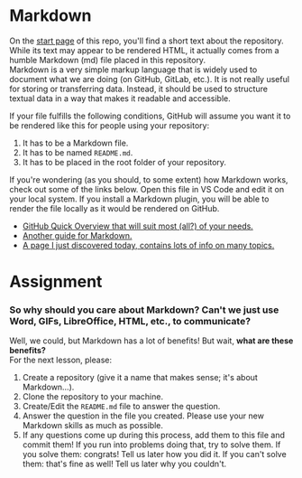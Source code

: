# Markdown

On the [start page](https://github.com/Practical-Python-2025W/sessions) of this repo, you'll find a short text about the repository. While its text may appear to be rendered HTML, it actually comes from a humble Markdown (md) file placed in this repository.  
Markdown is a very simple markup language that is widely used to document what we are doing (on GitHub, GitLab, etc.). It is not really useful for storing or transferring data. Instead, it should be used to structure textual data in a way that makes it readable and accessible.

If your file fulfills the following conditions, GitHub will assume you want it to be rendered like this for people using your repository:  
1. It has to be a Markdown file.
2. It has to be named `README.md`.
3. It has to be placed in the root folder of your repository.

If you're wondering (as you should, to some extent) how Markdown works, check out some of the links below. Open this file in VS Code and edit it on your local system. If you install a Markdown plugin, you will be able to render the file locally as it would be rendered on GitHub.

* [GitHub Quick Overview that will suit most (all?) of your needs.](https://docs.github.com/en/get-started/writing-on-github/getting-started-with-writing-and-formatting-on-github/basic-writing-and-formatting-syntax)
* [Another guide for Markdown.](https://www.writethedocs.org/guide/writing/markdown/)
* [A page I just discovered today, contains lots of info on many topics.](https://en.wikipedia.org/wiki/Markdown)

# Assignment
### So why should you care about Markdown? Can't we just use Word, GIFs, LibreOffice, HTML, etc., to communicate?  
Well, we could, but Markdown has a lot of benefits! But wait, **what are these benefits?**  
For the next lesson, please:  
1. Create a repository (give it a name that makes sense; it's about Markdown…).  
2. Clone the repository to your machine.  
3. Create/Edit the `README.md` file to answer the question.  
4. Answer the question in the file you created. Please use your new Markdown skills as much as possible.  
5. If any questions come up during this process, add them to this file and commit them! If you run into problems doing that, try to solve them. If you solve them: congrats! Tell us later how you did it. If you can't solve them: that's fine as well! Tell us later why you couldn't.